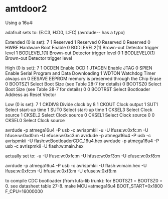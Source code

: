 amtdoor2
========


Using a 16u4:

adafruit sets to: (E:C3, H:D0, L:FC) (avrdude-- has a typo)

Extended (0 is set):
7 1 Reserved
  1 Reserved
  0 Reserved
  0 Reserved
  0 HWBE          Hardware Boot Enable
  0 BODLEVEL2(1)  Brown-out Detector trigger level
  1 BODLEVEL1(1)  Brown-out Detector trigger level
0 1 BODLEVEL0(1)  Brown-out Detector trigger level

High (0 is set):
7 1 OCDEN         Enable OCD
  1 JTAGEN        Enable JTAG
  0 SPIEN         Enable Serial Program and Data Downloading
  1 WDTON         Watchdog Timer always on
  0 EESAVE        EEPROM memory is preserved through the Chip Erase
  0 BOOTSZ1       Select Boot Size (see Table 28-7 for details)
  0 BOOTSZ0       Select Boot Size (see Table 28-7 for details)
0 0 BOOTRST       Select Bootloader Address as Reset Vector

Low (0 is set):
7 1 CKDIV8        Divide clock by 8
  1 CKOUT         Clock output
  1 SUT1          Select start-up time
  1 SUT0          Select start-up time
  1 CKSEL3        Select Clock source
  1 CKSEL2        Select Clock source
  0 CKSEL1        Select Clock source
0 0 CKSEL0        Select Clock source

avrdude -p atmega16u4 -P usb -c avrispmkii -u -U lfuse:w:0xfc:m -U hfuse:w:0xd0:m -U efuse:w:0xc3:m
avrdude -p atmega16u4 -P usb -c avrispmkii -U flash:w:BootloaderCDC_16u4.hex
avrdude -p atmega16u4 -P usb -c avrispmkii -U flash:w:main.hex




actually set to: -u -U lfuse:w:0xfc:m -U hfuse:w:0xf3:m -U efuse:w:0xf8:m

avrdude -p atmega16u4 -P usb -c avrispmkii -U flash:w:main.hex -U lfuse:w:0xfc:m -U hfuse:w:0xf3:m -U efuse:w:0xf8:m

to compile CDC bootloader (from lufa-lib trunk):
for BOOTSZ1 = BOOTSZ0 = 0. see datasheet table 27-8.
make MCU=atmega16u4 BOOT_START=0x1800 F_CPU=16000000

